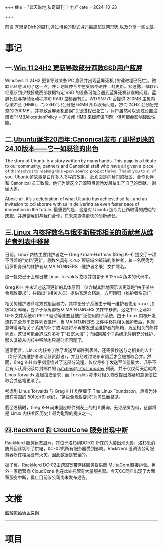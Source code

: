 +++
title = "谈天说地:狄奇周刊(十九)"
date = 2024-10-23


+++

前言 这里是Dich的周刊,通过博客的形式讲述每周互联网形势,以及分享一些文章。

<!-- more -->
# **事记**

## **一.[Win 11 24H2 更新导致部分西数SSD用户蓝屏](https://www.windowslatest.com/2024/10/15/windows-11-24h2-causing-bsods-microsoft-will-reportedly-halt-update-for-more-pcs/)**

Windows 11 24H2 更新导致某些 PC 崩溃并出现蓝屏死机 (关键进程已死亡)。微软已经意识到了这一点，并计划暂停今年在受影响硬件上的更新。据透露，微软已经意识到少数搭载西部数据特定 SSD 的设备可能会遇到蓝屏死机错误的问题。蓝屏死机与存储驱动程序和 RAID 控制器有关。WD SN770 会提供 200MB 主机内存缓冲区 (HMB)，而 23H2 只会分配 64MB 所以没有问题，然而 24H2 会分配完整的 200MB ，并导致蓝屏死机错误“关键进程已死亡”。用户虽然可以通过设置注册表“HMBAllocationPolicy = 0”关闭 HMB 来缓解该问题，但可能会影响硬盘性能。



## **二.[Ubuntu诞生20周年:Canonical发布了即将到来的24.10版本——它一如既往的出色](https://ubuntu.com/20years)**

The story of Ubuntu is a story written by many hands. This page is a tribute to our community, partners and Canonical staff who have all given a piece of themselves to making this open source project thrive. Thank you to all of you.
Ubuntu的故事是由许多人书写的故事。 此页面是向我们的社区、合作伙伴和 Canonical 员工致敬，他们为使这个开源项目蓬勃发展做出了自己的贡献。 谢谢大家。

Above all, it’s a celebration of what Ubuntu has achieved so far, and an invitation to collaborate with us in delivering an even faster pace of innovation in the future.
最重要的是，这是对 Ubuntu 迄今为止所取得的成就的庆祝，并邀请我们与我们合作，在未来提供更快的创新步伐。



## **三.[Linux 内核将数名与俄罗斯联邦相关的贡献者从维护者列表中移除](https://lwn.net/Articles/995186/)**

日前，Linux 内核主要维护者之一 Greg Kroah-Hartman (Greg K-H) 提交了一项不寻常的“文档”更新，将数名具有 <.ru> 顶级域名邮箱的维护者，和一名明确为俄罗斯身份的维护者从 MAINTAINERS（维护者名录）文件除名。

这一提交已于上周日被 Linus Torvalds 拉取并包含于 6.12-rc4 版本的代码中。

Greg K-H 并未详述这项更新的具体原因，仅含糊其辞地表示该更改是“由于某些合规性要求”，并指出“（相关人员）提供充足文档后，方可回归（维护者名录）”。

相关的维护者移除方式相当暴力，其中部分子系统由于唯一维护者使用 <.ru> 顶级域名邮箱，整个子系统都被从 MAINTAINERS 文件中移除，这之中不乏诸如 UFS 文件系统和 PPTP 驱动等重要且被广泛使用的子系统。由于 Linux 内核开发流程完全基于邮件列表进行，当 MAINTAINERS 文件中移除相关维护者后，也就意味着与相关子系统的补丁或沟通将不再被发送至维护者的邮箱，乃至相关的邮件列表。这很可能会造成许多补丁“石沉大海”；而如果某个子系统未得到充分维护，那么其被从内核中移除也只是时间问题了。

通常而言，Linux 内核补丁除了发送至邮件列表外，还需要抄送与之相关的人士（如子系统维护者和活跃贡献者），并且经过讨论和审阅后才会被拉取合并。然而，Greg K-H 似乎刻意绕过了这部分流程，仅仅将补丁发送至流量最大、几乎不会有人认真阅读每封邮件的 patches@lists.linux.dev 列表，并于仅仅两天后就向 Linus Torvalds 发起拉取请求，而 Torvalds 亦未对相关修改提出质疑和意见便拉取合并这笔更改了。

考虑到 Linus Torvalds 与 Greg K-H 均受雇于 The Linux Foundation，后者为注册在美国的 501(c)(6) 组织，“某些合规性要求”为何显而易见。

截至发稿时，Greg K-H 尚未回应邮件列表上的相关质询。无论结果为何，这都将是 Linux 内核社区历史上最为耻辱的提交之一。


## **四.[RackNerd 和 CloudCone 服务出现中断](https://t.me/vps_xhq/662)**

RackNerd 服务状态显示，其位于洛杉矶DC-02 所在的大楼出现火警，洛杉矶消防局因此切断了供电，DC-02的所有服务器受到影响。RackNerd 强调该公司服务器所在楼层没有火灾，因此数据是安全的。

据了解，RackNerd DC-02由跨国宽带网络服务提供商 MultaCom 直接运营。另外一家运营商 CloudCone 也在此处托管有大量服务器。今天CC同样出现了大面积服务中断，截止目前该公司尚未发布通告。


# **文推**

[图解网络协议系列](https://tls13.xargs.org/)



---

# **项目**

